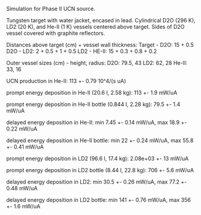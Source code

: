 Simulation for Phase II UCN source.

Tungsten target with water jacket, encased in lead.
Cylindrical D2O (296 K), LD2 (20 K), and He-II (1 K) vessels centered above target.
Sides of D2O vessel covered with graphite reflectors.

Distances above target (cm) + vessel wall thickness:
Target - D2O: 15 + 0.5
D2O - LD2: 2 + 0.5 + 1 + 0.5
LD2 - HE-II: 15 + 0.3 + 0.8 + 0.2

Outer vessel sizes (cm) - height, radius:
D2O: 79.5, 43
LD2: 62, 28
He-II: 33, 16

UCN production in He-II:
113 +- 0.79 10^4/(s uA)

prompt energy deposition in He-II (20.6 l, 2.58 kg):
113 +- 1.9 mW/uA

prompt energy deposition in He-II bottle (0.844 l, 2.28 kg):
79.5 +- 1.4 mW/uA

delayed energy deposition in He-II:
min 7.45 +- 0.14 mW/uA, max 18.9 +- 0.22 mW/uA

delayed energy deposition in He-II bottle:
min 22 +- 0.24 mW/uA, max 55.8 +- 0.41 mW/uA

prompt energy deposition in LD2 (96.6 l, 17.4 kg):
2.08e+03 +- 13 mW/uA

prompt energy deposition in LD2 bottle (8.44 l, 22.8 kg):
706 +- 5.6 mW/uA

delayed energy deposition in LD2:
min 30.5 +- 0.26 mW/uA, max 77.2 +- 0.48 mW/uA

delayed energy deposition in LD2 bottle:
min 141 +- 0.76 mW/uA, max 356 +- 1.6 mW/uA

